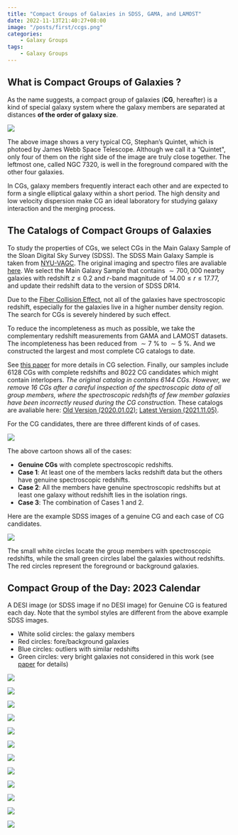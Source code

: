 ```yaml
---
title: "Compact Groups of Galaxies in SDSS, GAMA, and LAMOST"
date: 2022-11-13T21:40:27+08:00
image: "/posts/first/ccgs.png"
categories:
    - Galaxy Groups
tags:
    - Galaxy Groups
---
```


## What is Compact Groups of Galaxies ?

As the name suggests, a compact group of galaxies (**CG**, hereafter) is a kind of special galaxy system where the galaxy members are separated at distances **of the order of galaxy size**. 

![](/posts/first/QuiJWST.png)

The above image shows a very typical CG, Stephan’s Quintet, which is photoed by James Webb Space Telescope. Although we call it a “Quintet", only four of them on the right side of the image are truly close together. The leftmost one, called NGC 7320, is well in the foreground compared with the other four galaxies. 

In CGs, galaxy members frequently interact each other and are expected to form a single elliptical galaxy within a short period. The high density and low velocity dispersion make CG an ideal laboratory for studying galaxy interaction and the merging process. 

## The Catalogs of Compact Groups of Galaxies

To study the properties of CGs, we select CGs in the Main Galaxy Sample of the Sloan Digital Sky Survey (SDSS). The SDSS Main Galaxy Sample is taken from [NYU-VAGC](http://sdss.physics.nyu.edu/vagc/). The original imaging and spectro files are avaliable [here](http://sdss.physics.nyu.edu/vagc-dr7/vagc2/). We select the Main Galaxy Sample that contains $\sim 700,000$ nearby galaxies with redshift $z \le 0.2$ and $r$-band magnitude of $14.00 \le r \le 17.77$, and update their redshift data to the version of SDSS DR14.

Due to the [Fiber Collision Effect](https://www.sdss.org/dr16/algorithms/legacy_tiling/#FiberCollisions), not all of the galaxies have spectroscopic redshift, especially for the galaxies live in a higher number density region. The search for CGs is severely hindered by such effect.

To reduce the incompleteness as much as possible, we take the complementary redshift measurements from GAMA and LAMOST datasets. The incompleteness has been reduced from $\sim 7$ % to $\sim 5$ %. And we constructed the largest and most complete CG catalogs to date.

See [this paper](https://ui.adsabs.harvard.edu/abs/2020ApJS..246...12Z/abstract) for more details in CG selection. Finally, our samples include 6128 CGs with complete redshifts and 8022 CG candidates which might contain interlopers. *The original catalog in contains 6144 CGs. However, we remove 16 CGs after a careful inspection of the spectroscopic data of all group members, where the spectroscopic redshifts of few member galaxies have been incorrectly reused during the CG construction.* These catalogs are avaliable here: [Old Version (2020.01.02)](https://cdsarc.cds.unistra.fr/viz-bin/cat/J/ApJS/246/12); [Latest Version (2021.11.05)](https://github.com/Al-YL/CompactGroups).

For the CG candidates, there are three different kinds of of cases.

![](/posts/first/Case.png)

The above cartoon shows all of the cases:

- **Genuine CGs** with complete spectroscopic redshifts.
- **Case 1**: At least one of the members lacks redshift data but the others have genuine spectroscopic redshifts.
- **Case 2**: All the members have genuine spectroscopic redshifts but at least one galaxy without redshift lies in the isolation rings.
- **Case 3**: The combination of Cases 1 and 2.

Here are the example SDSS images of a genuine CG and each case of CG candidates. 

![](/posts/first/CP4.png)

The small white circles locate the group members with spectroscopic redshifts, while the small green circles label the galaxies without redshifts. The red circles represent the foreground or background galaxies. 


## Compact Group of the Day: 2023 Calendar

A DESI image (or SDSS image if no DESI image) for Genuine CG is featured each day. Note that the symbol styles are different from the above example SDSS images.

- White solid circles: the galaxy members
- Red circles: fore/background galaxies
- Blue circles: outliers with similar redshifts
- Green circles: very bright galaxies not considered in this work (see [paper](https://cdsarc.cds.unistra.fr/viz-bin/cat/J/ApJS/246/12) for details)

![](/posts/first/calendar/January-2023.png)

![](/posts/first/calendar/February-2023.png)

![](/posts/first/calendar/March-2023.png)

![](/posts/first/calendar/April-2023.png)

![](/posts/first/calendar/May-2023.png)

![](/posts/first/calendar/June-2023.png)

![](/posts/first/calendar/July-2023.png)

![](/posts/first/calendar/August-2023.png)

![](/posts/first/calendar/September-2023.png)

![](/posts/first/calendar/October-2023.png)

![](/posts/first/calendar/November-2023.png)

![](/posts/first/calendar/December-2023.png)




